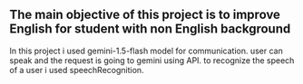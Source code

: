 ## The main objective of this project is to improve English for student with non English background

In this project i used gemini-1.5-flash model for communication. user can speak and the request is going to gemini using API. to recognize the speech of a user i used speechRecognition.

